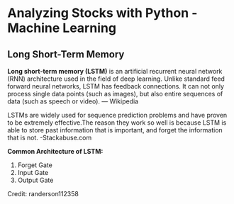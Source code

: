 # Analyzing Stocks with Python - Machine Learning
## Long Short-Term Memory
**Long short-term memory (LSTM)** is an artificial recurrent neural network (RNN) architecture used in the field of deep learning. Unlike standard feed forward neural networks, LSTM has feedback connections. It can not only process single data points (such as images), but also entire sequences of data (such as speech or video). — Wikipedia

LSTMs are widely used for sequence prediction problems and have proven to be extremely effective.The reason they work so well is because LSTM is able to store past information that is important, and forget the information that is not. -Stackabuse.com

**Common Architecture of LSTM:**
1. Forget Gate
2. Input Gate
3. Output Gate

Credit: randerson112358
